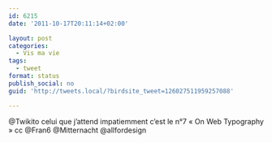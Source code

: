 ```yaml
---
id: 6215
date: '2011-10-17T20:11:14+02:00'

layout: post
categories:
  - Vis ma vie
tags:
  - tweet
format: status
publish_social: no
guid: 'http://tweets.local/?birdsite_tweet=126027511959257088'

---
```


@Twikito celui que j’attend impatiemment c’est le n°7 « On Web Typography » cc @Fran6 @Mitternacht @allfordesign
